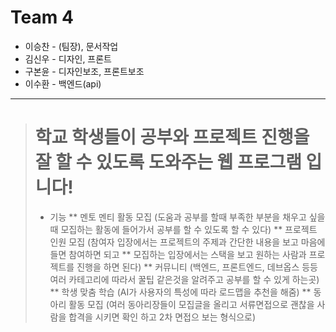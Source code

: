 # Team 4
* 이승찬 - (팀장), 문서작업
* 김신우 - 디자인, 프론트
* 구본윤 - 디자인보조, 프론트보조
* 이수환 - 백엔드(api)
---
> # 학교 학생들이 공부와 프로젝트 진행을 잘 할 수 있도록 도와주는 웹 프로그램 입니다!
> * 기능
> ** 멘토 멘티 활동 모집 (도움과 공부를 할때 부족한 부분을 채우고 싶을때 모집하는 활동에 들어가서 공부를 할 수 있도록 할 수 있다)
> ** 프로젝트 인원 모집 (참여자 입장에서는 프로젝트의 주제과 간단한 내용을 보고 마음에 들면 참여하면 되고
> ** 모집하는 입장에서는 스택을 보고 원하는 사람과 프로젝트를 진행을 하면 된다)
> ** 커뮤니티 (백엔드, 프론트엔드, 데브옵스 등등 여러 카테고리에 따라서 꿀팁 같은것을 알려주고 공부를 할 수 있게 하는곳)
> ** 학생 맞춤 학습 (AI가 사용자의 특성에 따라 로드맵을 추천을 해줌)
> ** 동아리 활동 모집 (여러 동아리장들이 모집글을 올리고 서류면접으로 괜찮을 사람을 합격을 시키면 확인 하고 2차 면접으 보는 형식으로)
